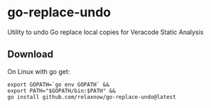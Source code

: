 # go-replace-undo
Utility to undo Go replace local copies for Veracode Static Analysis

## Download
On Linux with go get:

```
export GOPATH=`go env GOPATH` &&
export PATH="$GOPATH/bin:$PATH" &&
go install github.com/relaxnow/go-replace-undo@latest
```
